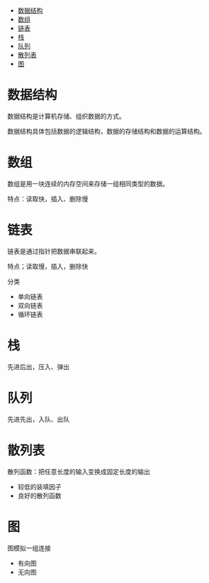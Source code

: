 * [数据结构](#数据结构)
* [数组](#数组)
* [链表](#链表)
* [栈](#栈)
* [队列](#队列)
* [散列表](#散列表)
* [图](#图)

# 数据结构 #
数据结构是计算机存储、组织数据的方式。

数据结构具体包括数据的逻辑结构，数据的存储结构和数据的运算结构。

# 数组 #
数组是用一块连续的内存空间来存储一组相同类型的数据。

特点：读取快，插入、删除慢

# 链表 #
链表是通过指针把数据串联起来。

特点；读取慢，插入，删除快

分类
  - 单向链表
  - 双向链表
  - 循环链表

# 栈 #
先进后出，压入、弹出

# 队列 # 
先进先出，入队、出队

# 散列表 #
散列函数：把任意长度的输入变换成固定长度的输出
  - 较低的装填因子
  - 良好的散列函数
# 图 #
图模拟一组连接
  - 有向图
  - 无向图